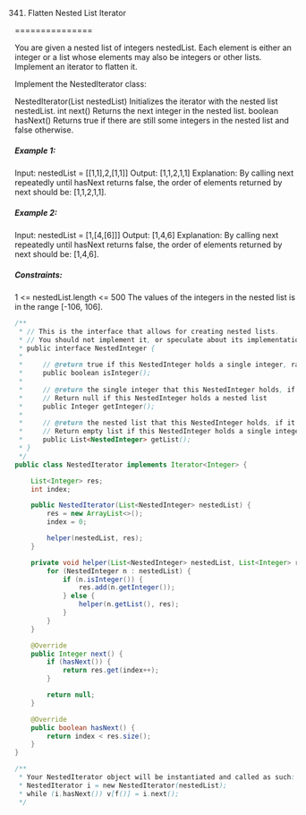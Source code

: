 341. Flatten Nested List Iterator

===============

You are given a nested list of integers nestedList. Each element is either an integer or a list whose elements may also be integers or other lists. Implement an iterator to flatten it.

Implement the NestedIterator class:

NestedIterator(List<NestedInteger> nestedList) Initializes the iterator with the nested list nestedList.
int next() Returns the next integer in the nested list.
boolean hasNext() Returns true if there are still some integers in the nested list and false otherwise.

##### Example 1:

Input: nestedList = [[1,1],2,[1,1]]
Output: [1,1,2,1,1]
Explanation: By calling next repeatedly until hasNext returns false, the order of elements returned by next should be: [1,1,2,1,1].

##### Example 2:

Input: nestedList = [1,[4,[6]]]
Output: [1,4,6]
Explanation: By calling next repeatedly until hasNext returns false, the order of elements returned by next should be: [1,4,6].

##### Constraints:

1 <= nestedList.length <= 500
The values of the integers in the nested list is in the range [-106, 106].

```java
/**
 * // This is the interface that allows for creating nested lists.
 * // You should not implement it, or speculate about its implementation
 * public interface NestedInteger {
 *
 *     // @return true if this NestedInteger holds a single integer, rather than a nested list.
 *     public boolean isInteger();
 *
 *     // @return the single integer that this NestedInteger holds, if it holds a single integer
 *     // Return null if this NestedInteger holds a nested list
 *     public Integer getInteger();
 *
 *     // @return the nested list that this NestedInteger holds, if it holds a nested list
 *     // Return empty list if this NestedInteger holds a single integer
 *     public List<NestedInteger> getList();
 * }
 */
public class NestedIterator implements Iterator<Integer> {

    List<Integer> res;
    int index;

    public NestedIterator(List<NestedInteger> nestedList) {
        res = new ArrayList<>();
        index = 0;

        helper(nestedList, res);
    }

    private void helper(List<NestedInteger> nestedList, List<Integer> res) {
        for (NestedInteger n : nestedList) {
            if (n.isInteger()) {
                res.add(n.getInteger());
            } else {
                helper(n.getList(), res);
            }
        }
    }

    @Override
    public Integer next() {
        if (hasNext()) {
            return res.get(index++);
        }

        return null;
    }

    @Override
    public boolean hasNext() {
        return index < res.size();
    }
}

/**
 * Your NestedIterator object will be instantiated and called as such:
 * NestedIterator i = new NestedIterator(nestedList);
 * while (i.hasNext()) v[f()] = i.next();
 */
```

